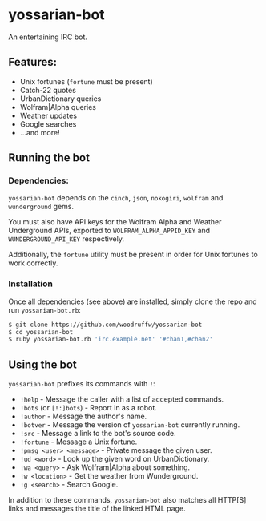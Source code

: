 yossarian-bot
=============

An entertaining IRC bot.

## Features:
* Unix fortunes (`fortune` must be present)
* Catch-22 quotes
* UrbanDictionary queries
* Wolfram|Alpha queries
* Weather updates
* Google searches
* ...and more!

## Running the bot

### Dependencies:
`yossarian-bot` depends on the `cinch`, `json`, `nokogiri`, `wolfram` and
`wunderground` gems.

You must also have API keys for the Wolfram Alpha and Weather Underground
APIs, exported to `WOLFRAM_ALPHA_APPID_KEY` and `WUNDERGROUND_API_KEY` 
respectively.

Additionally, the `fortune` utility must be present in order for Unix fortunes
to work correctly.

### Installation
Once all dependencies (see above) are installed, simply clone the repo and
run `yossarian-bot.rb`:

```bash
$ git clone https://github.com/woodruffw/yossarian-bot
$ cd yossarian-bot
$ ruby yossarian-bot.rb 'irc.example.net' '#chan1,#chan2'
```

## Using the bot

`yossarian-bot` prefixes its commands with `!`:

* `!help` - Message the caller with a list of accepted commands.
* `!bots` (or `[!:]bots`) - Report in as a robot.
* `!author` - Message the author's name.
* `!botver` - Message the version of `yossarian-bot` currently running.
* `!src` - Message a link to the bot's source code.
* `!fortune` - Message a Unix fortune.
* `!pmsg <user> <message>` - Private message the given user.
* `!ud <word>` - Look up the given word on UrbanDictionary.
* `!wa <query>` - Ask Wolfram|Alpha about something.
* `!w <location>` - Get the weather from Wunderground.
* `!g <search>` - Search Google.

In addition to these commands, `yossarian-bot` also matches all HTTP[S] links
and messages the title of the linked HTML page.
